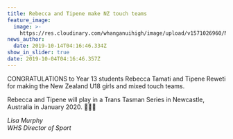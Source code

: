 ```yaml
---
title: Rebecca and Tipene make NZ touch teams
feature_image:
  image: >-
    https://res.cloudinary.com/whanganuihigh/image/upload/v1571026960/News/Chess%20tourns%20Oct%202019/Untitled-1.jpg
news_author:
  date: 2019-10-14T04:16:46.334Z
show_in_slider: true
date: 2019-10-04T04:16:46.357Z
---
```

CONGRATULATIONS to Year 13 students Rebecca Tamati and Tipene Reweti for making the New Zealand U18 girls and mixed touch teams.

Rebecca and Tipene will play in a Trans Tasman Series in Newcastle, Australia in January 2020. 💚🏉💛

_Lisa Murphy  
WHS Director of Sport_
